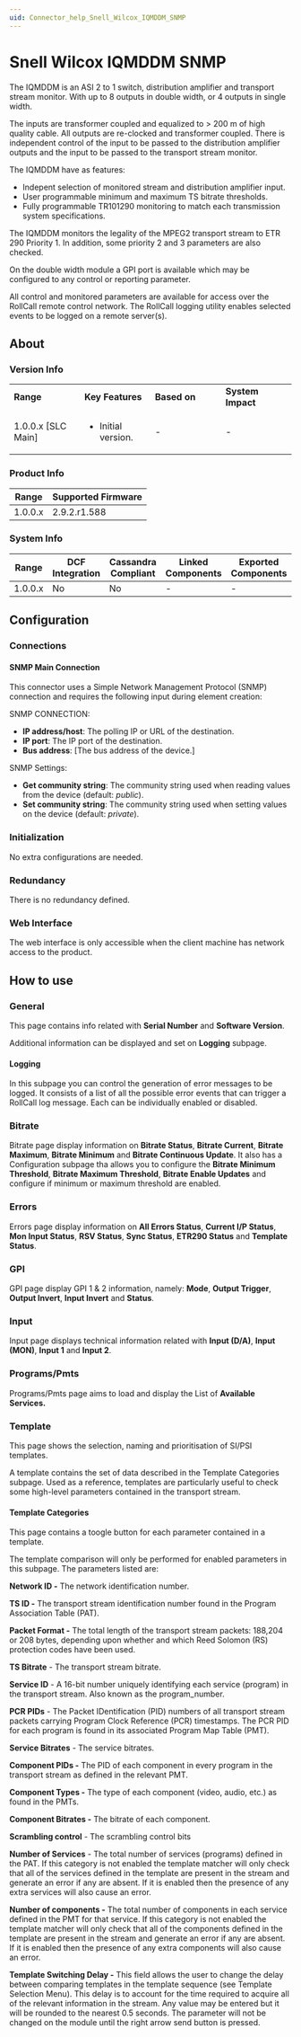 ```yaml
---
uid: Connector_help_Snell_Wilcox_IQMDDM_SNMP
---
```


# Snell Wilcox IQMDDM SNMP

The IQMDDM is an ASI 2 to 1 switch, distribution amplifier and transport stream monitor. With up to 8 outputs in double width, or 4 outputs in single width.

The inputs are transformer coupled and equalized to \> 200 m of high quality cable. All outputs are re-clocked and transformer coupled. There is independent control of the input to be passed to the distribution amplifier outputs and the input to be passed to the transport stream monitor.

The IQMDDM have as features:

- Indepent selection of monitored stream and distribution amplifier input.
- User programmable minimum and maximum TS bitrate thresholds.
- Fully programmable TR101290 monitoring to match each transmission system specifications.

The IQMDDM monitors the legality of the MPEG2 transport stream to ETR 290 Priority 1. In addition, some priority 2 and 3 parameters are also checked.

On the double width module a GPI port is available which may be configured to any control or reporting parameter.

All control and monitored parameters are available for access over the RollCall remote control network. The RollCall logging utility enables selected events to be logged on a remote server(s).

## About

### Version Info

<table>
<colgroup>
<col style="width: 25%" />
<col style="width: 25%" />
<col style="width: 25%" />
<col style="width: 25%" />
</colgroup>
<tbody>
<tr class="odd">
<td><strong>Range</strong></td>
<td><strong>Key Features</strong></td>
<td><strong>Based on</strong></td>
<td><strong>System Impact</strong></td>
</tr>
<tr class="even">
<td>1.0.0.x [SLC Main]</td>
<td><ul>
<li>Initial version.</li>
</ul></td>
<td>-</td>
<td>-</td>
</tr>
</tbody>
</table>

### Product Info

| Range     | Supported Firmware     |
|-----------|------------------------|
| 1.0.0.x   | 2.9.2.r1.588           |

### System Info

| Range     | DCF Integration     | Cassandra Compliant     | Linked Components     | Exported Components     |
|-----------|---------------------|-------------------------|-----------------------|-------------------------|
| 1.0.0.x   | No                  | No                      | \-                    | \-                      |



## Configuration

### Connections

#### SNMP Main Connection

This connector uses a Simple Network Management Protocol (SNMP) connection and requires the following input during element creation:

SNMP CONNECTION:

- **IP address/host**: The polling IP or URL of the destination.
- **IP port**: The IP port of the destination.
- **Bus address**: \[The bus address of the device.\]

SNMP Settings:

- **Get community string**: The community string used when reading values from the device (default: *public*).
- **Set community string**: The community string used when setting values on the device (default: *private*).

### Initialization

No extra configurations are needed.

### Redundancy

There is no redundancy defined.

### Web Interface

The web interface is only accessible when the client machine has network access to the product.

## How to use

### General

This page contains info related with **Serial Number** and **Software Version**.

Additional information can be displayed and set on **Logging** subpage.

#### Logging

In this subpage you can control the generation of error messages to be logged. It consists of a list of all the possible error events that can trigger a RollCall log message. Each can be individually enabled or disabled.

### Bitrate

Bitrate page display information on **Bitrate Status**, **Bitrate Current**, **Bitrate Maximum**, **Bitrate Minimum** and **Bitrate Continuous Update**. It also has a Configuration subpage tha allows you to configure the **Bitrate Minimum Threshold**, **Bitrate Maximum Threshold**, **Bitrate Enable Updates** and configure if minimum or maximum threshold are enabled.

### Errors

Errors page display information on **All Errors Status**, **Current I/P Status**, **Mon Input Status**, **RSV Status**, **Sync Status**, **ETR290 Status** and **Template Status**.

### GPI

GPI page display GPI 1 & 2 information, namely: **Mode**, **Output Trigger**, **Output Invert**, **Input Invert** and **Status**.

### Input

Input page displays technical information related with **Input (D/A)**, **Input (MON)**, **Input 1** and **Input 2**.

### Programs/Pmts

Programs/Pmts page aims to load and display the List of **Available Services.**

### Template

This page shows the selection, naming and prioritisation of SI/PSI templates.

A template contains the set of data described in the Template Categories subpage. Used as a reference, templates are particularly useful to check some high-level parameters contained in the transport stream.

#### Template Categories

This page contains a toogle button for each parameter contained in a template.

The template comparison will only be performed for enabled parameters in this subpage. The parameters listed are:

**Network ID -** The network identification number.

**TS ID -** The transport stream identification number found in the Program Association Table (PAT).

**Packet Format -** The total length of the transport stream packets: 188,204 or 208 bytes, depending upon whether and which Reed Solomon (RS) protection codes have been used.

**TS Bitrate** - The transport stream bitrate.

**Service ID** - A 16-bit number uniquely identifying each service (program) in the transport stream. Also known as the program_number.

**PCR PIDs** - The Packet IDentification (PID) numbers of all transport stream packets carrying Program Clock Reference (PCR) timestamps. The PCR PID for each program is found in its associated Program Map Table (PMT).

**Service Bitrates** - The service bitrates.

**Component PIDs -** The PID of each component in every program in the transport stream as defined in the relevant PMT.

**Component Types -** The type of each component (video, audio, etc.) as found in the PMTs.

**Component Bitrates -** The bitrate of each component.

**Scrambling control** - The scrambling control bits

**Number of Services** - The total number of services (programs) defined in the PAT. If this category is not enabled the template matcher will only check that all of the services defined in the template are present in the stream and generate an error if any are absent. If it is enabled then the presence of any extra services will also cause an error.

**Number of components -** The total number of components in each service defined in the PMT for that service. If this category is not enabled the template matcher will only check that all of the components defined in the template are present in the stream and generate an error if any are absent. If it is enabled then the presence of any extra components will also cause an error.

**Template Switching Delay -** This field allows the user to change the delay between comparing templates in the template sequence (see Template Selection Menu). This delay is to account for the time required to acquire all of the relevant information in the stream. Any value may be entered but it will be rounded to the nearest 0.5 seconds. The parameter will not be changed on the module until the right arrow send button is pressed.
